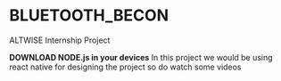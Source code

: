# BLUETOOTH_BECON
ALTWISE Internship Project

**DOWNLOAD NODE.js in your devices**
In this project we would be using react native for designing the project so do watch some videos
